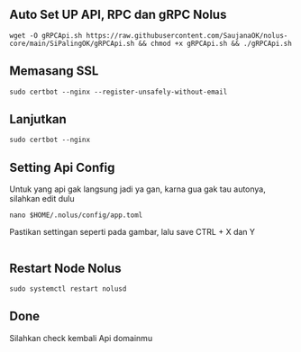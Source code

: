 ## Auto Set UP API, RPC dan gRPC Nolus

```
wget -O gRPCApi.sh https://raw.githubusercontent.com/SaujanaOK/nolus-core/main/SiPalingOK/gRPCApi.sh && chmod +x gRPCApi.sh && ./gRPCApi.sh
```

## Memasang SSL
```
sudo certbot --nginx --register-unsafely-without-email
```

## Lanjutkan
```
sudo certbot --nginx
```

## Setting Api Config
Untuk yang api gak langsung jadi ya gan, karna gua gak tau autonya, silahkan edit dulu
```
nano $HOME/.nolus/config/app.toml
```
Pastikan settingan seperti pada gambar, lalu save CTRL + X dan Y
<p align="center"><img src="https://github.com/SaujanaOK/Images/blob/main/apinolus.png" alt=""></p>

## Restart Node Nolus
```
sudo systemctl restart nolusd
```

## Done
Silahkan check kembali Api domainmu
